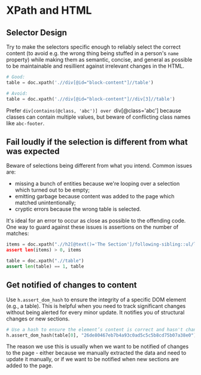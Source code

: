 # XPath and HTML

## Selector Design
Try to make the selectors specific enough to reliably select the correct content (to avoid e.g. the wrong thing being stuffed in a person's `name` property) while making them as semantic, concise, and general as possible to be maintainable and resillient against irrelevant changes in the HTML.

```python
# Good: 
table = doc.xpath('.//div[@id="block-content"]//table')

# Avoid:
table = doc.xpath('.//div[@id="block-content"]//div[3]//table')
```
Prefer `div[contains(@class, 'abc')] over `div[@class='abc'] because classes can contain multiple values, but beware of conflicting class names like `abc-footer`.

## Fail loudly if the selection is different from what was expected

Beware of selections being different from what you intend. Common issues are:

* missing a bunch of entities because we're looping over a selection which turned out to be empty;
* emitting garbage because content was added to the page which matched unintentionally;
* cryptic errors because the wrong table is selected.

It's ideal for an error to occur as close as possible to the offending code.
One way to guard against these issues is assertions on the number of matches:

```python
items = doc.xpath(".//h2[@text()='The Section']/following-sibling::ul/li)
assert len(items) > 0, items
```

```python
table = doc.xpath(".//table")
assert len(table) == 1, table
```

## Get notified of changes to content  
Use `h.assert_dom_hash` to ensure the integrity of a specific DOM element (e.g., a table). This is helpful when you need to track significant changes without being alerted for every minor update. It notifies you of structural changes or new sections.

```python
# Use a hash to ensure the element’s content is correct and hasn't changed unexpectedly.
h.assert_dom_hash(table[0], "26de80467eb7b4a93c0ad5c5c5b8cd75b07a38e0")
```

The reason we use this is usually when we want to be notified of changes to the page - either because we manually extracted the data and need to update it manually, or if we want to be notified when new sections are added to the page.